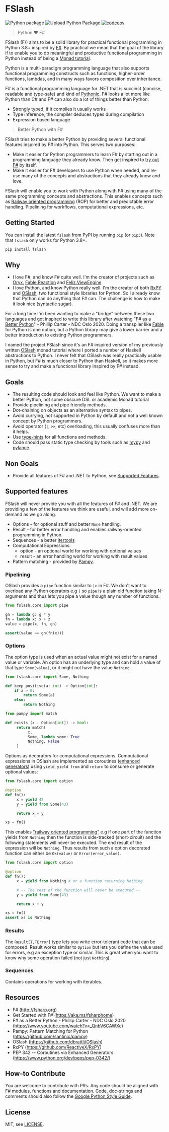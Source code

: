 # FSlash

![Python package](https://github.com/dbrattli/fslash/workflows/Python%20package/badge.svg)
![Upload Python Package](https://github.com/dbrattli/fslash/workflows/Upload%20Python%20Package/badge.svg)
[![codecov](https://codecov.io/gh/dbrattli/FSlash/branch/master/graph/badge.svg)](https://codecov.io/gh/dbrattli/FSlash)

> Python :heart: F#

FSlash (F/) aims to be a solid library for practical functional programming in
Python 3.8+ inspired by [F#](https://fsharp.org). By practical we mean that the
goal of the library if to enable you to do meaningful and productive functional
programming in Python instead of being a [Monad
tutorial](https://github.com/dbrattli/OSlash).

Python is a multi-paradigm programming language that also supports
functional programming constructs such as functions, higher-order
functions, lambdas, and in many ways favors composition over inheritance.

F# is a functional programming language for .NET that is succinct
(concise, readable and type-safe) and kind of
[Pythonic](https://docs.python.org/3/glossary.html). F# looks a lot more
like Python than C# and F# can also do a lot of things better than Python:

- Strongly typed, if it compiles it usually works
- Type inference, the compiler deduces types during compilation
- Expression based language

> Better Python with F#

FSlash tries to make a better Python by providing several functional
features inspired by F# into Python. This serves two purposes:

- Make it easier for Python programmers to learn F# by starting out in a
  programming language they already know. Then get inspired to [try out
  F#](https://aka.ms/fsharphome) by itself.
- Make it easier for F# developers to use Python when needed, and re-use many
  of the concepts and abstractions that they already know and love.

FSlash will enable you to work with Python along with F# using many of
the same programming concepts and abstractions. This enables concepts
such as [Railway oriented
programming](https://fsharpforfunandprofit.com/rop/) (ROP) for better
and predictable error handling. Pipelining for workflows, computational
expressions, etc.

## Getting Started

You can install the latest `fslash` from PyPI by running `pip` (or `pip3`).
Note that `fslash` only works for Python 3.8+.

```sh
pip install fslash
```

## Why

- I love F#, and know F# quite well. I'm the creator of projects such as
  [Oryx](https://github.com/cognitedata/oryx),
  [Fable.Reaction](https://github.com/dbrattli/Fable.Reaction) and
  [Feliz.ViewEngine](https://github.com/dbrattli/Feliz.ViewEngine)
- I love Python, and know Python really well. I'm the creator of both
  [RxPY](https://github.com/ReactiveX/RxPY) and
  [OSlash](https://github.com/dbrattli/OSlash), two functional style libraries
  for Python. So I already know that Python can do anything that F# can. The
  challenge is how to make it look nice (syntactic sugar).

For a long time I'm been wanting to make a "bridge" between these two languages
and got inspired to write this library after watching "[F# as a Better
Python](https://www.youtube.com/watch?v=_QnbV6CAWXc)" - Phillip Carter - NDC
Oslo 2020. Doing a transpiler like [Fable](https://fable.io) for Python is one
option, but a Python library may give a lower barrier and a better introduction
to existing Python programmers.

I named the project FSlash since it's an F# inspired version of my previously
written [OSlash](https://github.com/dbrattli/OSlash) monad tutorial where I
ported a number of Haskell abstractions to Python. I never felt that OSlash was
really practically usable in Python, but F# is much closer to Python than
Haskell, so it makes more sense to try and make a functional library inspired
by F# instead.

## Goals

- The resulting code should look and feel like Python. We want to make a
  better Python, not some obscure DSL or academic Monad tutorial
- Provide pipelining and pipe friendly methods.
- Dot-chaining on objects as an alternative syntax to pipes.
- Avoid currying, not supported in Python by default and not a well known
  concept by Python programmers.
- Avoid operator (`|`, `>>`, etc) overloading, this usually confuses more than it helps.
- Use [type-hints](https://docs.python.org/3/library/typing.html) for all
  functions and methods.
- Code should pass static type checking by tools such as
  [mypy](http://mypy-lang.org/) and
  [pylance](https://devblogs.microsoft.com/python/announcing-pylance-fast-feature-rich-language-support-for-python-in-visual-studio-code/).

## Non Goals

- Provide all features of F# and .NET to Python, see [Supported
  Features](https://github.com/dbrattli/fslash#supported-features).

## Supported features

FSlash will never provide you with all the features of F# and .NET. We are
providing a few of the features we think are useful, and will add more
on-demand as we go along.

- Options - for optional stuff and better `None` handling.
- Result - for better error handling and enables railway-oriented programming
  in Python.
- Sequences - a better [itertools](https://docs.python.org/3/library/itertools.html)
- Computational Expressions:
  - option - an optional world for working with optional values
  - result - an error handling world for working with result values
- Pattern matching - provided by [Pampy](https://github.com/santinic/pampy).

### Pipelining

OSlash provides a `pipe` function similar to `|>` in F#. We don't want to
overload any Python operators e.g `|` so `pipe` is a plain old function taking
N-arguments and thus lets you pipe a value though any number of functions.

```py
from fslash.core import pipe

gn = lambda g: g * y
fn = lambda x: x + z
value = pipe(x, fn, gn)

assert(value == gn(fn(x)))
```

### Options

The option type is used when an actual value might not exist for a named
value or variable. An option has an underlying type and can hold a value of
that type `Some(value)`, or it might not have the value `Nothing`.

```py
from fslash.core import Some, Nothing

def keep_positive(a: int) -> Option[int]:
    if a > 0:
        return Some(a)
    else:
        return Nothing
```

```py
from pampy import match

def exists (x : Option[int]) -> bool:
     return match(
          x,
          Some, lambda some: True
          Nothing, False
     )
```

Options as decorators for computational expressions. Computational expressions
in OSlash are implemented as coroutines ([enhanced
generators](https://www.python.org/dev/peps/pep-0342/)) using `yield`, `yield from`
and `return` to consume or generate optional values:

```py
from fslash.core import option

@option
def fn():
     x = yield 42
     y = yield from Some(43)

     return x + y

xs = fn()
```

This enables ["railway oriented
programming"](https://fsharpforfunandprofit.com/rop/) e.g if one part of the
function yields from `Nothing` then the function is side-tracked
(short-circuit) and the following statements will never be executed. The end
result of the expression will be `Nothing`. Thus results from such a option
decorated function can either be `Ok(value)` or `Error(error_value)`.

```py
from fslash.core import option

@option
def fn():
     x = yield from Nothing # or a function returning Nothing

     # -- The rest of the function will never be executed --
     y = yield from Some(43)

     return x + y

xs = fn()
assert xs is Nothing
```

### Results

The `Result[T,TError]` type lets you write error-tolerant code that can be
composed. Result works similar to `Option` but lets you define the value used
for errors, e.g an exception type or similar. This is great when you want to
know why some operation failed (not just `Nothing`).

### Sequences

Contains operations for working with iterables.

## Resources

- F# (http://fsharp.org)
- Get Started with F# (https://aka.ms/fsharphome)
- F# as a Better Python - Phillip Carter - NDC Oslo 2020
  (https://www.youtube.com/watch?v=_QnbV6CAWXc)
- Pampy: Pattern Matching for Python (https://github.com/santinic/pampy)
- OSlash (https://github.com/dbrattli/OSlash)
- RxPY (https://github.com/ReactiveX/RxPY)
- PEP 342 -- Coroutines via Enhanced Generators (https://www.python.org/dev/peps/pep-0342/)

## How-to Contribute

You are welcome to contribute with PRs. Any code should be aligned with F#
modules, functions and documentation. Code, doc-strings and comments should also
follow the [Google Python Style
Guide](https://google.github.io/styleguide/pyguide.html).

## License

MIT, see [LICENSE](https://github.com/dbrattli/FSlash/blob/master/LICENSE).